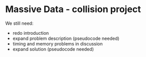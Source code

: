Massive Data - collision project
=================

We still need:
- redo introduction
- expand problem description (pseudocode needed)
- timing and memory problems in discussion
- expand solution (pseudocode needed)

